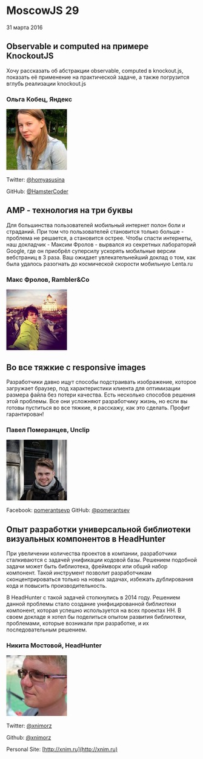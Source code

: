 # MoscowJS 29
31 марта 2016

## Observable и computed на примере KnockoutJS

Хочу рассказать об абстракции observable, computed в knockout.js, показать её применение на практической задаче, а также погрузится вглубь реализации knockout.js


###  Ольга Кобец, Яндекс

![Olga Kobetc](/images/speakers/olga_kobetc.jpg)

Twitter: [@homyasusina](https://twitter.com/homyasusina)

GitHub: [@HamsterCoder](https://twitter.com/HamsterCoder)


## AMP - технология на три буквы

Для большинства пользователей мобильный интернет полон боли и страданий. При том что пользователей становится только больше - проблема не решается, а становится острее. Чтобы спасти интернеты, наш докладчик - Максим Фролов -  вырвался из секретных лабораторий Google, где он приобрёл суперсилу ускорять мобильные версии вебстраниц в 3 раза. Ваш ожидает увлекательнейший доклад о том, как была удалось разогнать до космической скорости мобильную Lenta.ru

### Макс Фролов, Rambler&Co

![Max Frolov](/images/speakers/max-frolov.jpg)

## Во все тяжкие с responsive images

Разработчики давно ищут способы подстраивать изображение, которое загружает браузер, под характеристики клиента для оптимизации размера файла без потери качества. Есть несколько способов решения этой проблемы. Все они усложняют разработчику жизнь, но если вы готовы пуститься во все тяжкие, я расскажу, как это сделать. Профит гарантирован!

### Павел Померанцев, Unclip

![Pavel Pomerantsev](/images/speakers/pavel-pomerantsev.jpg)

Facebook: [pomerantsevp](https://www.facebook.com/pomerantsevp)
GitHub: [@pomerantsev](https://github.com/pomerantsev)

## Опыт разработки универсальной библиотеки визуальных компонентов в HeadHunter

При увеличении количества проектов в компании, разработчики сталкиваются с задачей унификации кодовой базы. Решением подобной задачи может быть библиотека, фреймворк или общий набор компонент. Такой инструмент позволит разработчикам сконцентрироваться только на новых задачах, избежать дублирования кода и повысить производительность.

В HeadHunter с такой задачей столкнулись в 2014 году. Решением данной проблемы стало создание унифицированной библиотеки компонент, которая успешно используется на всех проектах HH. В своем докладе я хотел бы поделиться опытом развития библиотеки, проблемами, которые возникали при разработке, и их последовательным решением.

### Никита Мостовой, HeadHunter

![Nikita Mostovoy](/images/speakers/nikita-mostovoy.jpg)

Twitter: [@xnimorz](https://twitter.com/xnimorz)

Github: [@xnimorz](https://github.com/xnimorz)

Personal Site: [http://xnim.ru](http://xnim.ru)
